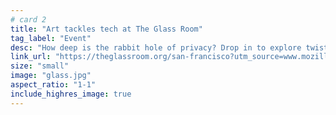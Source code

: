 ```yaml
---
# card 2
title: "Art tackles tech at The Glass Room"
tag_label: "Event"
desc: "How deep is the rabbit hole of privacy? Drop in to explore twists, turns and surprises at this interactive exhibit in San Francisco."
link_url: "https://theglassroom.org/san-francisco?utm_source=www.mozilla.org&utm_medium=referral&utm_campaign=homepage&utm_content=card"
size: "small"
image: "glass.jpg"
aspect_ratio: "1-1"
include_highres_image: true
---
```


